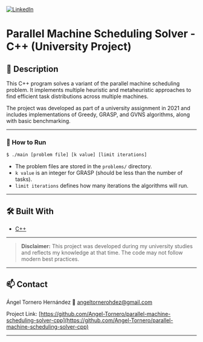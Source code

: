 [![LinkedIn][linkedin-shield]][linkedin-url]

# Parallel Machine Scheduling Solver - C++ (University Project)

## 📝 Description

This C++ program solves a variant of the parallel machine scheduling problem. It implements multiple heuristic and metaheuristic approaches to find efficient task distributions across multiple machines.

The project was developed as part of a university assignment in 2021 and includes implementations of Greedy, GRASP, and GVNS algorithms, along with basic benchmarking.

---

### 🔧 How to Run

```bash
$ ./main [problem file] [k value] [limit iterations]
```

- The problem files are stored in the `problems/` directory.  
- `k value` is an integer for GRASP (should be less than the number of tasks).  
- `limit iterations` defines how many iterations the algorithms will run.

---

## 🛠️ Built With

* [C++](https://en.cppreference.com)

---

> **Disclaimer:** This project was developed during my university studies and reflects my knowledge at that time. The code may not follow modern best practices.

---

## 📫 Contact

Ángel Tornero Hernández 📧 angeltornerohdez@gmail.com  

Project Link: [https://github.com/Angel-Tornero/parallel-machine-scheduling-solver-cpp](https://github.com/Angel-Tornero/parallel-machine-scheduling-solver-cpp)

---

[linkedin-shield]: https://img.shields.io/badge/-LinkedIn-black.svg?style=for-the-badge&logo=linkedin&colorB=555  
[linkedin-url]: https://www.linkedin.com/in/%C3%A1ngel-tornero-hern%C3%A1ndez-173192225/
